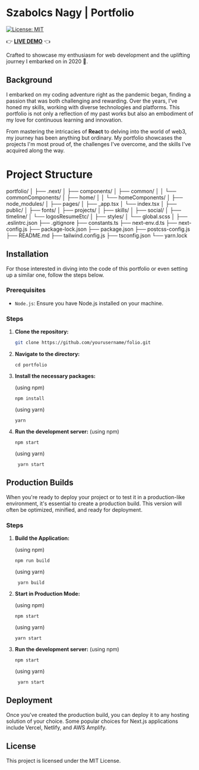 # Szabolcs Nagy | Portfolio

[![License: MIT](https://img.shields.io/badge/License-MIT-yellow.svg)](https://opensource.org/licenses/MIT)

👉
**[LIVE DEMO](https://szabolcsnagy.com)**
👈

Crafted to showcase my enthusiasm for web development and the uplifting journey I embarked on in 2020 🚀.

## Background

I embarked on my coding adventure right as the pandemic began, finding a passion that was both challenging and rewarding. Over the years, I've honed my skills, working with diverse technologies and platforms. This portfolio is not only a reflection of my past works but also an embodiment of my love for continuous learning and innovation.

From mastering the intricacies of **React** to delving into the world of web3, my journey has been anything but ordinary. My portfolio showcases the projects I'm most proud of, the challenges I've overcome, and the skills I've acquired along the way.

# Project Structure

portfolio/
│
├── .next/
│
├── components/
│ ├── common/
│ │ └── commonComponents/
│ ├── home/
│ │ └── homeComponents/
│
├── node_modules/
│
├── pages/
│ ├── \_app.tsx
│ └── index.tsx
│
├── public/
│ ├── fonts/
│ ├── projects/
│ ├── skills/
│ ├── social/
│ ├── timeline/
│ └── logosResumeEtc/
│
├── styles/
│ └── global.scss
│
├── .eslintrc.json
├── .gitignore
├── constants.ts
├── next-env.d.ts
├── next-config.js
├── package-lock.json
├── package.json
├── postcss-config.js
├── README.md
├── tailwind.config.js
├── tsconfig.json
└── yarn.lock

## Installation

For those interested in diving into the code of this portfolio or even setting up a similar one, follow the steps below.

### Prerequisites

- `Node.js`: Ensure you have Node.js installed on your machine.

### Steps

1. **Clone the repository:**

   ```bash
   git clone https://github.com/yourusername/folio.git
   ```

2. **Navigate to the directory:**
   ```
   cd portfolio
   ```
3. **Install the necessary packages:**

   (using npm)

   ```
   npm install
   ```

   (using yarn)

   ```
   yarn
   ```

4. **Run the development server:**
   (using npm)
   ```
   npm start
   ```
   (using yarn)
   ```
    yarn start
   ```

## Production Builds

When you're ready to deploy your project or to test it in a production-like environment, it's essential to create a production build. This version will often be optimized, minified, and ready for deployment.

### Steps

1. **Build the Application:**

   (using npm)

   ```
   npm run build
   ```

   (using yarn)

   ```
    yarn build
   ```

2. **Start in Production Mode:**

   (using npm)

   ```
   npm start
   ```

   (using yarn)

   ```
   yarn start
   ```

3. **Run the development server:**
   (using npm)
   ```
   npm start
   ```
   (using yarn)
   ```
    yarn start
   ```

## Deployment

Once you've created the production build, you can deploy it to any hosting solution of your choice. Some popular choices for Next.js applications include Vercel, Netlify, and AWS Amplify.

## License

This project is licensed under the MIT License.
